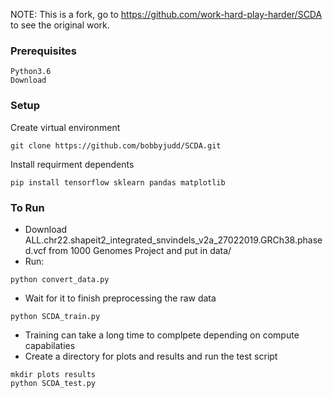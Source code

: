 NOTE: This is a fork, go to https://github.com/work-hard-play-harder/SCDA to see the original work.

### Prerequisites
```
Python3.6 
Download 
```

### Setup
Create virtual environment
```
git clone https://github.com/bobbyjudd/SCDA.git
```
Install requirment dependents
```
pip install tensorflow sklearn pandas matplotlib
```

### To Run
- Download ALL.chr22.shapeit2_integrated_snvindels_v2a_27022019.GRCh38.phased.vcf from 1000 Genomes Project and put in data/
- Run:
```
python convert_data.py
```
- Wait for it to finish preprocessing the raw data
```
python SCDA_train.py
```
- Training can take a long time to complpete depending on compute capabilaties
- Create a directory for plots and results and run the test script
```
mkdir plots results
python SCDA_test.py
```


